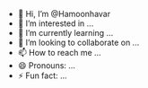 - 👋 Hi, I’m @Hamoonhavar
- 👀 I’m interested in ...
- 🌱 I’m currently learning ...
- 💞️ I’m looking to collaborate on ...
- 📫 How to reach me ...
- 😄 Pronouns: ...
- ⚡ Fun fact: ...

<!---
Hamoonhavar/Hamoonhavar is a ✨ special ✨ repository because its `README.md` (this file) appears on your GitHub profile.
You can click the Preview link to take a look at your changes.
--->

